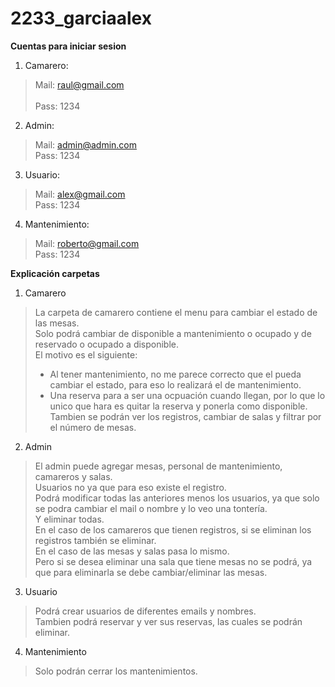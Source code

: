 # 2233_garciaalex

**Cuentas para iniciar sesion**

1. Camarero:

> Mail: raul@gmail.com<br>  
> Pass: 1234

2. Admin:

> Mail: admin@admin.com <br>
> Pass: 1234

3. Usuario:

> Mail: alex@gmail.com <br>
> Pass: 1234

4. Mantenimiento:

> Mail: roberto@gmail.com  <br>
> Pass: 1234


**Explicación carpetas**

1. Camarero 

> La carpeta de camarero contiene el menu para cambiar el estado de las mesas.<br>
> Solo podrá cambiar de disponible a mantenimiento o ocupado y de reservado o ocupado a disponible.<br>
> El motivo es el siguiente:<br>
> + Al tener mantenimiento, no me parece correcto que el pueda cambiar el estado, para eso lo realizará el de mantenimiento.<br>
> + Una reserva para a ser una ocpuación cuando llegan, por lo que lo unico que hara es quitar la reserva y ponerla como disponible.<br>
> Tambien se podrán ver los registros, cambiar de salas y filtrar por el número de mesas.

2. Admin 

> El admin puede agregar mesas, personal de mantenimiento, camareros y salas.<br>
> Usuarios no ya que para eso existe el registro.<br>
> Podrá modificar todas las anteriores menos los usuarios, ya que solo se podra cambiar el mail o nombre y lo veo una tontería.<br>
> Y eliminar todas.<br>
> En el caso de los camareros que tienen registros, si se eliminan los registros también se eliminar.<br>
> En el caso de las mesas y salas pasa lo mismo.<br>
> Pero si se desea eliminar una sala que tiene mesas no se podrá, ya que para eliminarla se debe cambiar/eliminar las mesas.

3. Usuario 

> Podrá crear usuarios de diferentes emails y nombres.<br>
> Tambien podrá reservar y ver sus reservas, las cuales se podrán eliminar.

4. Mantenimiento 

> Solo podrán cerrar los mantenimientos.




